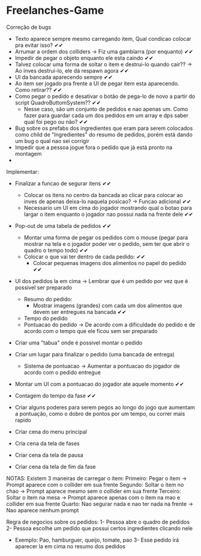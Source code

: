 # Freelanches-Game
Correção de bugs
- Texto aparece sempre mesmo carregando item, Qual condicao colocar pra evitar isso? ✔✔
- Arrumar a ordem dos colliders -> Fiz uma gambiarra (por enquanto) ✔✔
- Impedir de pegar o objeto enquanto ele esta caindo ✔✔
- Talvez colocar uma forma de soltar o item e destrui-lo quando cair?? -> Ao inves destrui-lo, ele dá respawn agora ✔✔
- UI da bancada aparecendo sempre ✔✔
- Ao item ser jogado pra frente a UI de pegar item esta aparecendo. Como retirar?? ✔✔
- Como pegar o pedido e desativar o botão de pega-lo de novo a partir do script QuadroButtomSystem?? ✔✔
  + Nesse caso, são um conjunto de pedidos e nao apenas um. Como fazer para guardar cada um dos pedidos em um array e dps saber qual foi pego ou não? ✔✔
- Bug sobre os prefabs dos ingredientes que eram para serem colocados como child de "Ingredientes" do resumo de pedidos, porém está dando um bug o qual nao sei corrigir
- Impedir que a pessoa jogue fora o pedido que já está pronto na montagem
- 


Implementar:
- Finalizar a funcao de segurar itens ✔✔
  - Colocar os itens no centro da bancada ao clicar para colocar ao inves de apenas deixa-lo naquela posicao? -> Funcao adicional ✔✔
  - Necessario um UI em cima do jogador mostrando qual o botao para largar o item enquanto o jogador nao possui nada na frente dele ✔✔

- Pop-out de uma tabela de pedidos ✔✔
  - Montar uma forma de pegar os pedidos com o mouse (pegar para mostrar na tela e o jogador poder ver o pedido, sem ter que abrir o quadro o tempo todo) ✔✔
  - Colocar o que vai ter dentro de cada pedido: ✔✔
    + Colocar pequenas imagens dos alimentos no papel do pedido ✔✔

- UI dos pedidos la em cima -> Lembrar que é um pedido por vez que é possivel ser preparado 
  - Resumo do pedido:
    + Mostrar imagens (grandes) com cada um dos alimentos que devem ser entregues na bancada ✔✔
  - Tempo do pedido
  - Pontuacao do pedido -> De acordo com a dificuldade do pedido e de acordo com o tempo que ele ficou sem ser preparado

- Criar uma "tabua" onde é possivel montar o pedido 

- Criar um lugar para finalizar o pedido (uma bancada de entrega)
  - Sistema de pontuacao -> Aumentar a pontuacao do jogador de acordo com o pedido entregue

- Montar um UI com a pontuacao do jogador ate aquele momento ✔✔

- Contagem do tempo da fase ✔✔

- Criar alguns poderes para serem pegos ao longo do jogo que aumentam a pontuação, como o dobro de pontos por um tempo, ou correr mais rapido 

- Criar cena do menu principal

- Cria cena da tela de fases

- Criar cena da tela de pausa 

- Criar cena da tela de fim da fase  

NOTAS: 
Existem 3 maneiras de carregar o item:
Primeiro: Pegar o item -> Prompt aparece com o collider em sua frente
Segundo: Soltar o item no chao -> Prompt aparece mesmo sem o collider em sua frente
Terceiro: Soltar o item na mesa -> Prompt aparece apenas com o item na mao e collider em sua frente
Quarto: Nao segurar nada e nao ter nada na frente -> Nao aparece nenhum prompt

Regra de negocios sobre os pedidos:
1- Pessoa abre o quadro de pedidos
2- Pessoa escolhe um pedido que possui certos ingredientes clicando nele
   + Exemplo: Pao, hamburguer, queijo, tomate, pao
3- Esse pedido irá aparecer la em cima no resumo dos pedidos


